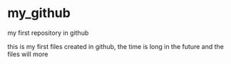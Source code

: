 # my_github
my first repository in github

this is my first files created in github, the time is long in the future and the files will more
